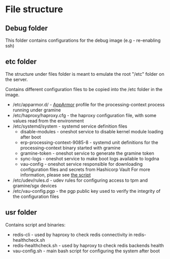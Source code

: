 # File structure

## Debug folder
This folder contains configurations for the debug image (e.g - re-enabling ssh)

## etc folder
The structure under files folder is meant to emulate the root "/etc" folder on the server.

Contains different configuration files to be copied into the /etc folder in the image.
- /etc/apparmor.d/ - [AppArmor](https://wiki.debian.org/AppArmor) profile for the processing-context process running under gramine
- /etc/haproxy/haproxy.cfg - the haproxy configuration file, with some values read from the environment
- /etc/systemd/system - systemd service definition files
    - disable-modules - oneshot service to disable kernel module loading after boot
    - erp-processing-context-9085-8 - systemd unit definitions for the processing-context binary started with gramine
    - gramine-token - oneshot service to generate the gramine token
    - sync-logs - oneshot service to make boot logs available to logdna
    - vau-config - oneshot service responsible for downloading configuration files and secrets from Hashicorp Vault
    For more information, please see [the script](usr/local/bin/vau-config.sh)
- /etc/udev/rules.d - udev rules for configuring access to tpm and gramine/sgx devices
- /etc/vau-config.pgp - the pgp public key used to verify the integrity of the configuration files

## usr folder

Contains script and binaries:
- redis-cli - used by haproxy to check redis connectivity in redis-healthcheck.sh
- redis-healthcheck.sh - used by haproxy to check redis backends health
- vau-config.sh - main bash script for configuring the system after boot
